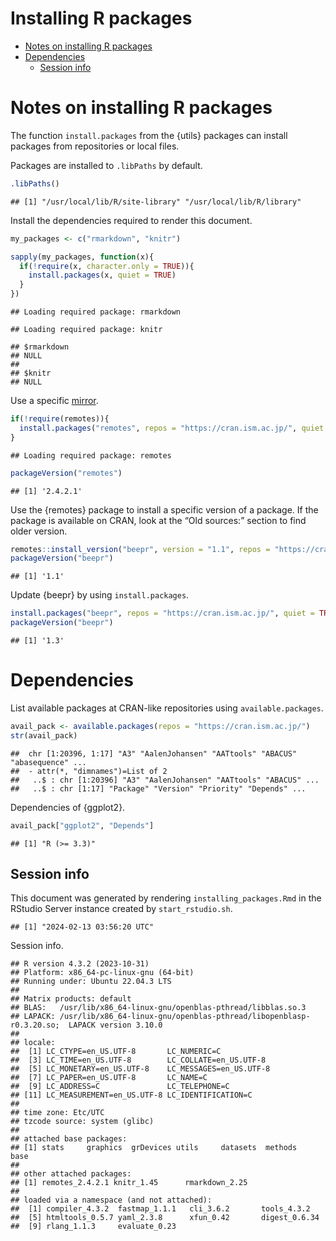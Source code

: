 Installing R packages
================

- [Notes on installing R packages](#notes-on-installing-r-packages)
- [Dependencies](#dependencies)
  - [Session info](#session-info)

# Notes on installing R packages

The function `install.packages` from the {utils} packages can install
packages from repositories or local files.

Packages are installed to `.libPaths` by default.

``` r
.libPaths()
```

    ## [1] "/usr/local/lib/R/site-library" "/usr/local/lib/R/library"

Install the dependencies required to render this document.

``` r
my_packages <- c("rmarkdown", "knitr")

sapply(my_packages, function(x){
  if(!require(x, character.only = TRUE)){
    install.packages(x, quiet = TRUE)
  }
})
```

    ## Loading required package: rmarkdown

    ## Loading required package: knitr

    ## $rmarkdown
    ## NULL
    ## 
    ## $knitr
    ## NULL

Use a specific [mirror](https://cran.r-project.org/mirrors.html).

``` r
if(!require(remotes)){
  install.packages("remotes", repos = "https://cran.ism.ac.jp/", quiet = TRUE)
}
```

    ## Loading required package: remotes

``` r
packageVersion("remotes")
```

    ## [1] '2.4.2.1'

Use the {remotes} package to install a specific version of a package. If
the package is available on CRAN, look at the “Old sources:” section to
find older version.

``` r
remotes::install_version("beepr", version = "1.1", repos = "https://cran.ism.ac.jp/", quiet = TRUE)
packageVersion("beepr")
```

    ## [1] '1.1'

Update {beepr} by using `install.packages`.

``` r
install.packages("beepr", repos = "https://cran.ism.ac.jp/", quiet = TRUE)
packageVersion("beepr")
```

    ## [1] '1.3'

# Dependencies

List available packages at CRAN-like repositories using
`available.packages`.

``` r
avail_pack <- available.packages(repos = "https://cran.ism.ac.jp/")
str(avail_pack)
```

    ##  chr [1:20396, 1:17] "A3" "AalenJohansen" "AATtools" "ABACUS" "abasequence" ...
    ##  - attr(*, "dimnames")=List of 2
    ##   ..$ : chr [1:20396] "A3" "AalenJohansen" "AATtools" "ABACUS" ...
    ##   ..$ : chr [1:17] "Package" "Version" "Priority" "Depends" ...

Dependencies of {ggplot2}.

``` r
avail_pack["ggplot2", "Depends"]
```

    ## [1] "R (>= 3.3)"

## Session info

This document was generated by rendering `installing_packages.Rmd` in
the RStudio Server instance created by `start_rstudio.sh`.

    ## [1] "2024-02-13 03:56:20 UTC"

Session info.

    ## R version 4.3.2 (2023-10-31)
    ## Platform: x86_64-pc-linux-gnu (64-bit)
    ## Running under: Ubuntu 22.04.3 LTS
    ## 
    ## Matrix products: default
    ## BLAS:   /usr/lib/x86_64-linux-gnu/openblas-pthread/libblas.so.3 
    ## LAPACK: /usr/lib/x86_64-linux-gnu/openblas-pthread/libopenblasp-r0.3.20.so;  LAPACK version 3.10.0
    ## 
    ## locale:
    ##  [1] LC_CTYPE=en_US.UTF-8       LC_NUMERIC=C              
    ##  [3] LC_TIME=en_US.UTF-8        LC_COLLATE=en_US.UTF-8    
    ##  [5] LC_MONETARY=en_US.UTF-8    LC_MESSAGES=en_US.UTF-8   
    ##  [7] LC_PAPER=en_US.UTF-8       LC_NAME=C                 
    ##  [9] LC_ADDRESS=C               LC_TELEPHONE=C            
    ## [11] LC_MEASUREMENT=en_US.UTF-8 LC_IDENTIFICATION=C       
    ## 
    ## time zone: Etc/UTC
    ## tzcode source: system (glibc)
    ## 
    ## attached base packages:
    ## [1] stats     graphics  grDevices utils     datasets  methods   base     
    ## 
    ## other attached packages:
    ## [1] remotes_2.4.2.1 knitr_1.45      rmarkdown_2.25 
    ## 
    ## loaded via a namespace (and not attached):
    ##  [1] compiler_4.3.2  fastmap_1.1.1   cli_3.6.2       tools_4.3.2    
    ##  [5] htmltools_0.5.7 yaml_2.3.8      xfun_0.42       digest_0.6.34  
    ##  [9] rlang_1.1.3     evaluate_0.23
